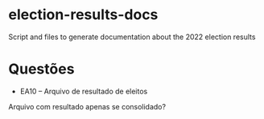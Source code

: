 # election-results-docs
Script and files to generate documentation about the 2022 election results 


# Questões
* EA10 – Arquivo de resultado de eleitos 

Arquivo com resultado apenas se consolidado? 